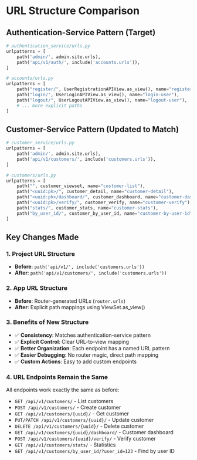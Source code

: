 # URL Structure Comparison

## Authentication-Service Pattern (Target)
```python
# authentication_service/urls.py
urlpatterns = [
    path('admin/', admin.site.urls),
    path('api/v1/auth/', include('accounts.urls')),
]

# accounts/urls.py
urlpatterns = [
    path("register/", UserRegistrationAPIView.as_view(), name="register-user"),
    path("login/", UserLoginAPIView.as_view(), name="login-user"),
    path("logout/", UserLogoutAPIView.as_view(), name="logout-user"),
    # ... more explicit paths
]
```

## Customer-Service Pattern (Updated to Match)
```python
# customer_service/urls.py
urlpatterns = [
    path('admin/', admin.site.urls),
    path('api/v1/customers/', include('customers.urls')),
]

# customers/urls.py
urlpatterns = [
    path("", customer_viewset, name="customer-list"),
    path("<uuid:pk>/", customer_detail, name="customer-detail"),
    path("<uuid:pk>/dashboard/", customer_dashboard, name="customer-dashboard"),
    path("<uuid:pk>/verify/", customer_verify, name="customer-verify"),
    path("stats/", customer_stats, name="customer-stats"),
    path("by_user_id/", customer_by_user_id, name="customer-by-user-id"),
]
```

## Key Changes Made

### 1. Project URL Structure
- **Before**: `path('api/v1/', include('customers.urls'))`
- **After**: `path('api/v1/customers/', include('customers.urls'))`

### 2. App URL Structure
- **Before**: Router-generated URLs (`router.urls`)
- **After**: Explicit path mappings using ViewSet.as_view()

### 3. Benefits of New Structure
- ✅ **Consistency**: Matches authentication-service pattern
- ✅ **Explicit Control**: Clear URL-to-view mapping
- ✅ **Better Organization**: Each endpoint has a named URL pattern
- ✅ **Easier Debugging**: No router magic, direct path mapping
- ✅ **Custom Actions**: Easy to add custom endpoints

### 4. URL Endpoints Remain the Same
All endpoints work exactly the same as before:
- `GET /api/v1/customers/` - List customers
- `POST /api/v1/customers/` - Create customer
- `GET /api/v1/customers/{uuid}/` - Get customer
- `PUT/PATCH /api/v1/customers/{uuid}/` - Update customer
- `DELETE /api/v1/customers/{uuid}/` - Delete customer
- `GET /api/v1/customers/{uuid}/dashboard/` - Customer dashboard
- `POST /api/v1/customers/{uuid}/verify/` - Verify customer
- `GET /api/v1/customers/stats/` - Statistics
- `GET /api/v1/customers/by_user_id/?user_id=123` - Find by user ID